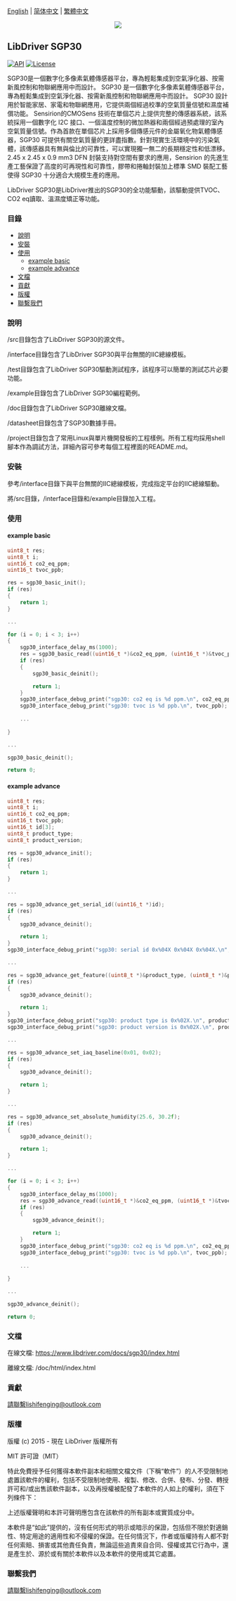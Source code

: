 [English](/README.md) | [ 简体中文](/README_zh-Hans.md) | [繁體中文](/README_zh-Hant.md)

<div align=center>
<img src="/doc/image/logo.png"/>
</div>

## LibDriver SGP30

[![API](https://img.shields.io/badge/api-reference-blue)](https://www.libdriver.com/docs/sgp30/index.html) [![License](https://img.shields.io/badge/license-MIT-brightgreen.svg)](/LICENSE)

SGP30是一個數字化多像素氣體傳感器平台，專為輕鬆集成到空氣淨化器、按需新風控制和物聯網應用中而設計。 SGP30 是一個數字化多像素氣體傳感器平台，專為輕鬆集成到空氣淨化器、按需新風控制和物聯網應用中而設計。 SGP30 設計用於智能家居、家電和物聯網應用，它提供兩個經過校準的空氣質量信號和濕度補償功能。 Sensirion的CMOSens 技術在單個芯片上提供完整的傳感器系統，該系統採用一個數字化 I2C 接口、一個溫度控制的微加熱器和兩個經過預處理的室內空氣質量信號。作為首款在單個芯片上採用多個傳感元件的金屬氧化物氣體傳感器，SGP30 可提供有關空氣質量的更詳盡指數。針對現實生活環境中的污染氣體，該傳感器具有無與倫比的可靠性，可以實現獨一無二的長期穩定性和低漂移。 2.45 x 2.45 x 0.9 mm3 DFN 封裝支持對空間有要求的應用，Sensirion 的先進生產工藝保證了高度的可再現性和可靠性，膠帶和捲軸封裝加上標準 SMD 裝配工藝使得 SGP30 十分適合大規模生產的應用。

LibDriver SGP30是LibDriver推出的SGP30的全功能驅動，該驅動提供TVOC、CO2 eq讀取、溫濕度矯正等功能。

### 目錄

  - [說明](#說明)
  - [安裝](#安裝)
  - [使用](#使用)
    - [example basic](#example-basic)
    - [example advance](#example-advance)
  - [文檔](#文檔)
  - [貢獻](#貢獻)
  - [版權](#版權)
  - [聯繫我們](#聯繫我們)

### 說明

/src目錄包含了LibDriver SGP30的源文件。

/interface目錄包含了LibDriver SGP30與平台無關的IIC總線模板。

/test目錄包含了LibDriver SGP30驅動測試程序，該程序可以簡單的測試芯片必要功能。

/example目錄包含了LibDriver SGP30編程範例。

/doc目錄包含了LibDriver SGP30離線文檔。

/datasheet目錄包含了SGP30數據手冊。

/project目錄包含了常用Linux與單片機開發板的工程樣例。所有工程均採用shell腳本作為調試方法，詳細內容可參考每個工程裡面的README.md。

### 安裝

參考/interface目錄下與平台無關的IIC總線模板，完成指定平台的IIC總線驅動。

將/src目錄，/interface目錄和/example目錄加入工程。

### 使用

#### example basic

```C
uint8_t res;
uint8_t i;
uint16_t co2_eq_ppm;
uint16_t tvoc_ppb;

res = sgp30_basic_init();
if (res)
{
    return 1;
}

...

for (i = 0; i < 3; i++)
{
    sgp30_interface_delay_ms(1000);
    res = sgp30_basic_read((uint16_t *)&co2_eq_ppm, (uint16_t *)&tvoc_ppb);
    if (res)
    {
        sgp30_basic_deinit();

        return 1;
    }
    sgp30_interface_debug_print("sgp30: co2 eq is %d ppm.\n", co2_eq_ppm);
    sgp30_interface_debug_print("sgp30: tvoc is %d ppb.\n", tvoc_ppb);
    
    ...
    
}

...

sgp30_basic_deinit();

return 0;
```

#### example advance

```C
uint8_t res;
uint8_t i;
uint16_t co2_eq_ppm;
uint16_t tvoc_ppb;
uint16_t id[3];
uint8_t product_type;
uint8_t product_version;

res = sgp30_advance_init();
if (res)
{
    return 1;
}

...

res = sgp30_advance_get_serial_id((uint16_t *)id);
if (res)
{
    sgp30_advance_deinit();

    return 1;
}
sgp30_interface_debug_print("sgp30: serial id 0x%04X 0x%04X 0x%04X.\n", (uint16_t)(id[0]), (uint16_t)(id[1]), (uint16_t)(id[2]))

...

res = sgp30_advance_get_feature((uint8_t *)&product_type, (uint8_t *)&product_version);
if (res)
{
    sgp30_advance_deinit();

    return 1;
}
sgp30_interface_debug_print("sgp30: product type is 0x%02X.\n", product_type);
sgp30_interface_debug_print("sgp30: product version is 0x%02X.\n", product_version);

...

res = sgp30_advance_set_iaq_baseline(0x01, 0x02);
if (res)
{
    sgp30_advance_deinit();

    return 1;
}

...

res = sgp30_advance_set_absolute_humidity(25.6, 30.2f);
if (res)
{
    sgp30_advance_deinit();

    return 1;
}

...

for (i = 0; i < 3; i++)
{
    sgp30_interface_delay_ms(1000);
    res = sgp30_advance_read((uint16_t *)&co2_eq_ppm, (uint16_t *)&tvoc_ppb);
    if (res)
    {
        sgp30_advance_deinit();

        return 1;
    }
    sgp30_interface_debug_print("sgp30: co2 eq is %d ppm.\n", co2_eq_ppm);
    sgp30_interface_debug_print("sgp30: tvoc is %d ppb.\n", tvoc_ppb);
    
    ...
    
}

...

sgp30_advance_deinit();

return 0;
```

### 文檔

在線文檔: https://www.libdriver.com/docs/sgp30/index.html

離線文檔: /doc/html/index.html

### 貢獻

請聯繫lishifenging@outlook.com

### 版權

版權 (c) 2015 - 現在 LibDriver 版權所有

MIT 許可證（MIT）

特此免費授予任何獲得本軟件副本和相關文檔文件（下稱“軟件”）的人不受限制地處置該軟件的權利，包括不受限制地使用、複製、修改、合併、發布、分發、轉授許可和/或出售該軟件副本，以及再授權被配發了本軟件的人如上的權利，須在下列條件下：

上述版權聲明和本許可聲明應包含在該軟件的所有副本或實質成分中。

本軟件是“如此”提供的，沒有任何形式的明示或暗示的保證，包括但不限於對適銷性、特定用途的適用性和不侵權的保證。在任何情況下，作者或版權持有人都不對任何索賠、損害或其他責任負責，無論這些追責來自合同、侵權或其它行為中，還是產生於、源於或有關於本軟件以及本軟件的使用或其它處置。

### 聯繫我們

請聯繫lishifenging@outlook.com
